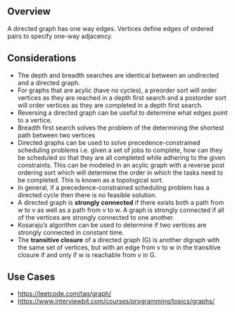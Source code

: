 ## Overview

A directed graph has one way edges.  Vertices define edges of ordered pairs to specify one-way adjacency.

## Considerations
* The depth and breadth searches are identical between an undirected and a directed graph.
* For graphs that are acylic (have no cycles), a preorder sort will order vertices as they are reached in a depth first search and a postorder sort will order vertices as they are completed in a depth first search.
* Reversing a directed graph can be useful to determine what edges point to a vertice.
* Breadth first search solves the problem of the determining the shortest path between two vertices
* Directed graphs can be used to solve precedence-constrained scheduling problems i.e. given a set of jobs to complete, how can they be scheduled so that they are all completed while adhering to the given constraints.  This can be modeled in an acylic graph with a reverse post ordering sort which will determine the order in which the tasks need to be completed.  This is known as a topological sort.
* In general, if a precedence-constrained scheduling problem has a directed cycle then there is no feasible solution.
* A directed graph is **strongly connected** if there exists both a path from w to v as well as a path from v to w.  A graph is strongly connected if all of the vertices are strongly connected to one another.
* Kosaraju’s algorithm can be used to determine if two vertices are strongly connected in constant time.
* The **transitive closure** of a directed graph (G) is another digraph with the same set of vertices, but with an edge from v to w in the transitive closure if and only if w is reachable from v in G.

## Use Cases

* https://leetcode.com/tag/graph/
* https://www.interviewbit.com/courses/programming/topics/graphs/